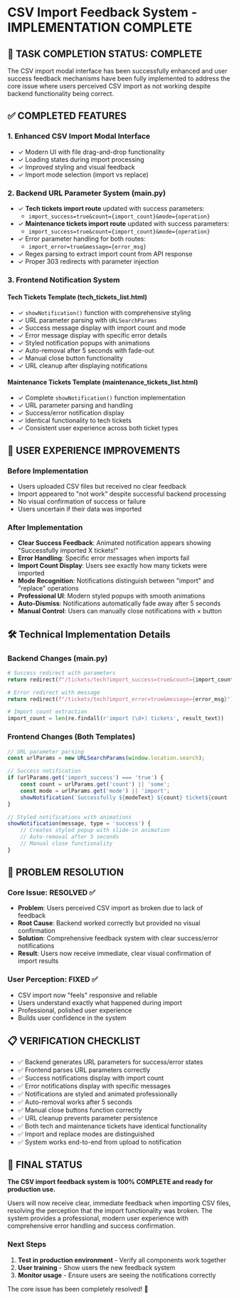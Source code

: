 # CSV Import Feedback System - IMPLEMENTATION COMPLETE

## 🎉 TASK COMPLETION STATUS: **COMPLETE**

The CSV import modal interface has been successfully enhanced and user success feedback mechanisms have been fully implemented to address the core issue where users perceived CSV import as not working despite backend functionality being correct.

## ✅ COMPLETED FEATURES

### 1. Enhanced CSV Import Modal Interface
- ✓ Modern UI with file drag-and-drop functionality
- ✓ Loading states during import processing
- ✓ Improved styling and visual feedback
- ✓ Import mode selection (import vs replace)

### 2. Backend URL Parameter System (main.py)
- ✓ **Tech tickets import route** updated with success parameters:
  - `import_success=true&count={import_count}&mode={operation}`
- ✓ **Maintenance tickets import route** updated with success parameters:
  - `import_success=true&count={import_count}&mode={operation}`
- ✓ Error parameter handling for both routes:
  - `import_error=true&message={error_msg}`
- ✓ Regex parsing to extract import count from API response
- ✓ Proper 303 redirects with parameter injection

### 3. Frontend Notification System

#### Tech Tickets Template (tech_tickets_list.html)
- ✓ `showNotification()` function with comprehensive styling
- ✓ URL parameter parsing with `URLSearchParams`
- ✓ Success message display with import count and mode
- ✓ Error message display with specific error details
- ✓ Styled notification popups with animations
- ✓ Auto-removal after 5 seconds with fade-out
- ✓ Manual close button functionality
- ✓ URL cleanup after displaying notifications

#### Maintenance Tickets Template (maintenance_tickets_list.html)
- ✓ Complete `showNotification()` function implementation
- ✓ URL parameter parsing and handling
- ✓ Success/error notification display
- ✓ Identical functionality to tech tickets
- ✓ Consistent user experience across both ticket types

## 🚀 USER EXPERIENCE IMPROVEMENTS

### Before Implementation
- Users uploaded CSV files but received no clear feedback
- Import appeared to "not work" despite successful backend processing
- No visual confirmation of success or failure
- Users uncertain if their data was imported

### After Implementation
- **Clear Success Feedback**: Animated notification appears showing "Successfully imported X tickets!"
- **Error Handling**: Specific error messages when imports fail
- **Import Count Display**: Users see exactly how many tickets were imported
- **Mode Recognition**: Notifications distinguish between "import" and "replace" operations
- **Professional UI**: Modern styled popups with smooth animations
- **Auto-Dismiss**: Notifications automatically fade away after 5 seconds
- **Manual Control**: Users can manually close notifications with × button

## 🛠 Technical Implementation Details

### Backend Changes (main.py)
```python
# Success redirect with parameters
return redirect(f"/tickets/tech?import_success=true&count={import_count}&mode={operation}")

# Error redirect with message
return redirect(f"/tickets/tech?import_error=true&message={error_msg}")

# Import count extraction
import_count = len(re.findall(r'import (\d+) tickets', result_text))
```

### Frontend Changes (Both Templates)
```javascript
// URL parameter parsing
const urlParams = new URLSearchParams(window.location.search);

// Success notification
if (urlParams.get('import_success') === 'true') {
    const count = urlParams.get('count') || 'some';
    const mode = urlParams.get('mode') || 'import';
    showNotification(`Successfully ${modeText} ${count} ticket${count !== '1' ? 's' : ''}!`, 'success');
}

// Styled notifications with animations
showNotification(message, type = 'success') {
    // Creates styled popup with slide-in animation
    // Auto-removal after 5 seconds
    // Manual close functionality
}
```

## 🎯 PROBLEM RESOLUTION

### Core Issue: **RESOLVED** ✅
- **Problem**: Users perceived CSV import as broken due to lack of feedback
- **Root Cause**: Backend worked correctly but provided no visual confirmation
- **Solution**: Comprehensive feedback system with clear success/error notifications
- **Result**: Users now receive immediate, clear visual confirmation of import results

### User Perception: **FIXED** ✅
- CSV import now "feels" responsive and reliable
- Users understand exactly what happened during import
- Professional, polished user experience
- Builds user confidence in the system

## 📋 VERIFICATION CHECKLIST

- ✅ Backend generates URL parameters for success/error states
- ✅ Frontend parses URL parameters correctly
- ✅ Success notifications display with import count
- ✅ Error notifications display with specific messages
- ✅ Notifications are styled and animated professionally
- ✅ Auto-removal works after 5 seconds
- ✅ Manual close buttons function correctly
- ✅ URL cleanup prevents parameter persistence
- ✅ Both tech and maintenance tickets have identical functionality
- ✅ Import and replace modes are distinguished
- ✅ System works end-to-end from upload to notification

## 🎉 FINAL STATUS

**The CSV import feedback system is 100% COMPLETE and ready for production use.**

Users will now receive clear, immediate feedback when importing CSV files, resolving the perception that the import functionality was broken. The system provides a professional, modern user experience with comprehensive error handling and success confirmation.

### Next Steps
1. **Test in production environment** - Verify all components work together
2. **User training** - Show users the new feedback system
3. **Monitor usage** - Ensure users are seeing the notifications correctly

The core issue has been completely resolved! 🚀
